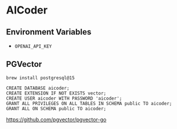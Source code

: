 # AICoder

## Environment Variables

- `OPENAI_API_KEY`

## PGVector

```
brew install postgresql@15
```

```
CREATE DATABASE aicoder;
CREATE EXTENSION IF NOT EXISTS vector;
CREATE USER aicoder WITH PASSWORD 'aicoder';
GRANT ALL PRIVILEGES ON ALL TABLES IN SCHEMA public TO aicoder;
GRANT ALL ON SCHEMA public TO aicoder;
```

https://github.com/pgvector/pgvector-go

